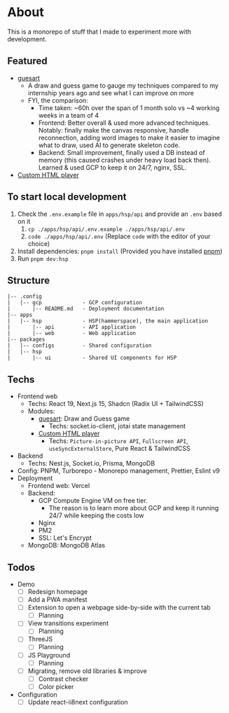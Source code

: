 # About

This is a monorepo of stuff that I made to experiment more with development.

## Featured

- [guesart](https://web.hspln.com)
  - A draw and guess game to gauge my techniques compared to my internship years ago and see what I can improve on more
  - FYI, the comparison:
    - Time taken: ~60h over the span of 1 month solo  vs ~4 working weeks in a team of 4
    - Frontend: Better overall & used more advanced techniques. Notably: finally make the canvas responsive, handle reconnection, adding word images to make it easier to imagine what to draw, used AI to generate skeleton code.
    - Backend: Small improvement, finally used a DB instead of memory (this caused crashes under heavy load back then). Learned & used GCP to keep it on 24/7, nginx, SSL.
- [Custom HTML player](https://web.hspln.com/player)

## To start local development

1. Check the `.env.example` file in `apps/hsp/api` and provide an `.env` based on it 
   1. `cp ./apps/hsp/api/.env.example ./apps/hsp/api/.env`
   2. `code ./apps/hsp/api/.env` (Replace `code` with the editor of your choice)
2. Install dependencies: `pnpm install` (Provided you have installed [pnpm](https://pnpm.io/installation))
3. Run `pnpm dev:hsp`

## Structure

```
|-- .config
|   |-- gcp             - GCP configuration
|       |-- README.md   - Deployment documentation
|-- apps
|   |-- hsp             - HSP(hammerspace), the main application
|       |-- api         - API application
|       |-- web         - Web application
|-- packages
|   |-- configs         - Shared configuration
|   |-- hsp
|       |-- ui          - Shared UI components for HSP
```

## Techs

- Frontend web
  - Techs: React 19, Next.js 15, Shadcn (Radix UI + TailwindCSS)
  - Modules:
    - [guesart](https://web.hspln.com): Draw and Guess game
      - Techs: socket.io-client, jotai state management
    - [Custom HTML player](https://web.hspln.com/player)
      - Techs: `Picture-in-picture API`, `Fullscreen API`, `useSyncExternalStore`, Pure React & TailwindCSS
- Backend
  - Techs: Nest.js, Socket.io, Prisma, MongoDB
- Config: PNPM, Turborepo - Monorepo management, Prettier, Eslint v9
- Deployment
  - Frontend web: Vercel
  - Backend: 
    - GCP Compute Engine VM on free tier.
      - The reason is to learn more about GCP and keep it running 24/7 while keeping the costs low
    - Nginx
    - PM2
    - SSL: Let's Encrypt
  - MongoDB: MongoDB Atlas

## Todos

- Demo
  - [ ] Redesign homepage
  - [ ] Add a PWA manifest
  - [ ] Extension to open a webpage side-by-side with the current tab 
    - [ ] Planning
  - [ ] View transitions experiment
    - [ ] Planning
  - [ ] ThreeJS
    - [ ] Planning
  - [ ] JS Playground
    - [ ] Planning
  - [ ] Migrating, remove old libraries & improve
    - [ ] Contrast checker
    - [ ] Color picker
- Configuration
  - [ ] Update react-ii8next configuration
